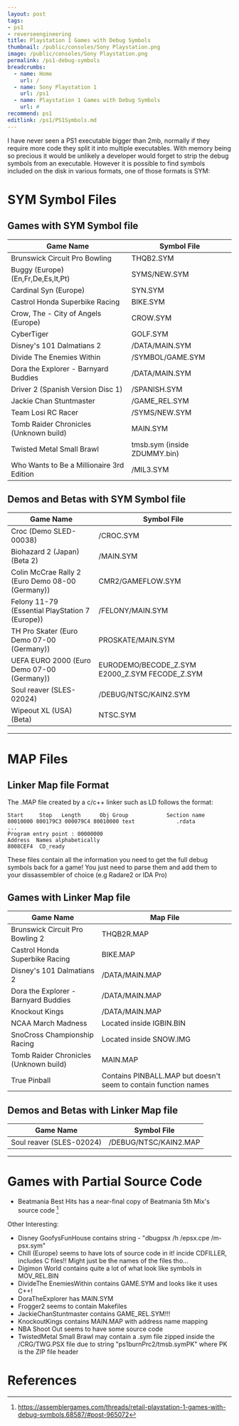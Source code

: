 ```yaml
---
layout: post
tags: 
- ps1
- reverseengineering
title: Playstation 1 Games with Debug Symbols
thumbnail: /public/consoles/Sony Playstation.png
image: /public/consoles/Sony Playstation.png
permalink: /ps1-debug-symbols
breadcrumbs:
  - name: Home
    url: /
  - name: Sony Playstation 1
    url: /ps1
  - name: Playstation 1 Games with Debug Symbols
    url: #
recommend: ps1
editlink: /ps1/PS1Symbols.md
---
```


I have never seen a PS1 executable bigger than 2mb, normally if they require more code they split it into multiple executables. 
With memory being so precious it would be unlikely a developer would forget to strip the debug symbols from an executable. 
However it is possible to find symbols included on the disk in various formats, one of those formats is SYM:


# SYM Symbol Files

## Games with SYM Symbol file

Game Name | Symbol File
--- | --- 
Brunswick Circuit Pro Bowling | THQB2.SYM
Buggy (Europe) (En,Fr,De,Es,It,Pt) | SYMS/NEW.SYM
Cardinal Syn (Europe) | SYN.SYM
Castrol Honda Superbike Racing | BIKE.SYM
Crow, The - City of Angels (Europe) | CROW.SYM
CyberTiger | GOLF.SYM
Disney's 101 Dalmatians 2 | /DATA/MAIN.SYM
Divide The Enemies Within | /SYMBOL/GAME.SYM
Dora the Explorer - Barnyard Buddies | /DATA/MAIN.SYM
Driver 2 (Spanish Version Disc 1) | /SPANISH.SYM 
Jackie Chan Stuntmaster | /GAME_REL.SYM
Team Losi RC Racer | /SYMS/NEW.SYM
Tomb Raider Chronicles (Unknown build) | MAIN.SYM
Twisted Metal Small Brawl | tmsb.sym (inside ZDUMMY.bin)
Who Wants to Be a Millionaire 3rd Edition | /MIL3.SYM


## Demos and Betas with SYM Symbol file

Game Name | Symbol File
--- | --- 
Croc (Demo SLED-00038) | /CROC.SYM
Biohazard 2 (Japan) (Beta 2) | /MAIN.SYM
Colin McCrae Rally 2 (Euro Demo 08-00 (Germany)) | CMR2/GAMEFLOW.SYM
Felony 11-79 (Essential PlayStation 7 (Europe)) | /FELONY/MAIN.SYM
TH Pro Skater (Euro Demo 07-00 (Germany)) | PROSKATE/MAIN.SYM
UEFA EURO 2000 (Euro Demo 07-00 (Germany)) | EURODEMO/BECODE_Z.SYM E2000_Z.SYM FECODE_Z.SYM
Soul reaver (SLES-02024) | /DEBUG/NTSC/KAIN2.SYM
Wipeout XL (USA) (Beta) | NTSC.SYM

---

# MAP Files 

## Linker Map file Format
The .MAP file created by a c/c++ linker such as LD follows the format:
```
Start     Stop   Length      Obj Group            Section name
80010000 800179C3 000079C4 80010000 text             .rdata
...
Program entry point : 00000000
Address  Names alphabetically
8008CEF4  CD_ready
```
These files contain all the information you need to get the full debug symbols back for a game! You just need to parse them and add them to your dissassembler of choice (e.g Radare2 or IDA Pro)

## Games with Linker Map file

Game Name | Map File
--- | --- 
Brunswick Circuit Pro Bowling 2 | THQB2R.MAP
Castrol Honda Superbike Racing | BIKE.MAP
Disney's 101 Dalmatians 2 | /DATA/MAIN.MAP
Dora the Explorer - Barnyard Buddies | /DATA/MAIN.MAP
Knockout Kings | /DATA/MAIN.MAP
NCAA March Madness | Located inside IGBIN.BIN
SnoCross Championship Racing | Located inside SNOW.IMG
Tomb Raider Chronicles (Unknown build) | MAIN.MAP
True Pinball | Contains PINBALL.MAP but doesn't seem to contain function names


## Demos and Betas with Linker Map file

Game Name | Symbol File
--- | --- 
Soul reaver (SLES-02024) | /DEBUG/NTSC/KAIN2.MAP


---

# Games with Partial Source Code

* Beatmania Best Hits has a near-final copy of Beatmania 5th Mix's source code [^1]


Other Interesting:
* Disney GoofysFunHouse contains string - "dbugpsx /h /epsx.cpe /m-  psx.sym"
* Chill (Europe) seems to have lots of source code in it! incide CDFILLER, includes C files!! Might just be the names of the files tho…
* Digimon World contains quite a lot of what look like symbols in MOV_REL.BIN
* DivideThe EnemiesWithin contains GAME.SYM and looks like it uses C++!
* DoraTheExplorer has MAIN.SYM
* Frogger2 seems to contain Makefiles
* JackieChanStuntmaster contains GAME_REL.SYM!!!
* KnockoutKings contains MAIN.MAP with address name mapping
* NBA Shoot Out seems to have some source code
* TwistedMetal Small Brawl may contain a .sym file zipped inside the /CRG/TWG.PSX file due to string "ps1burnPrc2/tmsb.symPK" where PK is the ZIP file header

# References
[^1]: https://assemblergames.com/threads/retail-playstation-1-games-with-debug-symbols.68587/#post-965072
